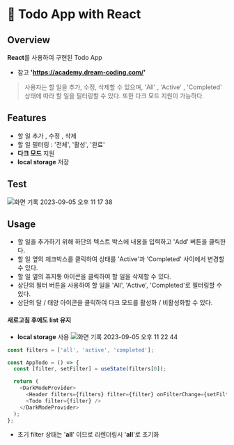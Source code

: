 # 📕 Todo App with React

## Overview

**React**를 사용하여 구현된 Todo App

- 참고 **'https://academy.dream-coding.com/'**

> 사용자는 할 일을 추가, 수정, 삭제할 수 있으며, 'All' , 'Active' , 'Completed' 상태에 따라 할 일을 필터링할 수 있다. 또한 다크 모드 지원이 가능하다.

## Features

- 할 일 추가 , 수정 , 삭제
- 할 일 필터링 : '전체', '활성', '완료'
- **다크 모드** 지원
- **local storage** 저장

## Test

![화면 기록 2023-09-05 오후 11 17 38](https://github.com/Tultae/other-react-todo-app/assets/129868019/9e3bf369-916d-4029-b6eb-72c07bf4d5a1)

## Usage

- 할 일을 추가하기 위해 하단의 텍스트 박스에 내용을 입력하고 'Add' 버튼을 클릭한다.
- 할 일 옆의 체크박스를 클릭하여 상태를 'Active'과 'Completed' 사이에서 변경할 수 있다.
- 할 일 옆의 휴지통 아이콘을 클릭하여 할 일을 삭제할 수 있다.
- 상단의 필터 버튼을 사용하여 할 일을 'All', 'Active', 'Completed'로 필터링할 수 있다.
- 상단의 달 / 태양 아이콘을 클릭하여 다크 모드를 활성화 / 비활성화할 수 있다.

#### 새로고침 후에도 list 유지

- **local storage** 사용
  ![화면 기록 2023-09-05 오후 11 22 44](https://github.com/Tultae/other-react-todo-app/assets/129868019/0132b566-4a30-4ec1-919e-db947b024b58)

```javascript
const filters = ['all', 'active', 'completed'];

const AppTodo = () => {
  const [filter, setFilter] = useState(filters[0]);

  return (
    <DarkModeProvider>
      <Header filters={filters} filter={filter} onFilterChange={setFilter} />
      <Todo filter={filter} />
    </DarkModeProvider>
  );
};
```

- 초기 filter 상태는 '**all**' 이므로 리렌더링시 '**all**'로 초기화
